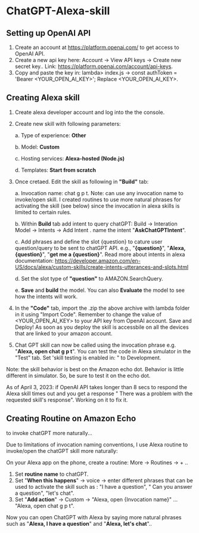 # ChatGPT-Alexa-skill

## Setting up OpenAI API
1. Create an account at https://platform.openai.com/ to get access to OpenAI API.
2. Create a new api key here: Account -> View API keys -> Create new secret key.. Link: https://platform.openai.com/account/api-keys.
3. Copy and paste the key in: lambda> index.js -> const authToken = 'Bearer <YOUR_OPEN_AI_KEY>'; Replace <YOUR_OPEN_AI_KEY>.

## Creating Alexa skill
1. Create alexa developer account and log into the the console. 
2. Create new skill with following parameters:

    a. Type of experience: **Other**
    
    b. Model: **Custom**
    
    c. Hosting services: **Alexa-hosted (Node.js)**
    
    d. Templates: **Start from scratch**
    
3. Once cretaed. Edit the skill as following in **"Build"** tab:

    a. Invocation name: chat g p t. Note: can use any invocation name to invoke/open skill. I created routines to use more natural phrases for activating the skill (see below) since the invocation in alexa skills is limited to certain rules. 
    
    b. Within **Build** tab add intent to query chatGPT: Build -> Interation Model -> Intents -> Add Intent . name the intent "**AskChatGPTIntent**".
    
    c. Add phrases and define the slot {question} to cature user question/query to be sent to chatGPT API. e.g., "**{question}**", "**Alexa, {question}**", "**get me        a {question}**". Read more about intents in alexa documentation: https://developer.amazon.com/en-US/docs/alexa/custom-skills/create-intents-utterances-and-slots.html
    
    d. Set the slot type of **"question"** to AMAZON.SearchQuery.
    
    e. **Save** and **build** the model. You can also **Evaluate** the model to see how the intents will work.
    
4. In the **"Code"** tab, import the .zip the above archive with lambda folder in it using "Import Code". Remember to change the value of <YOUR_OPEN_AI_KEY> to your API key from OpenAI account. Save and Deploy! As soon as you deploy the skill is accessbile on all the devices that are linked to your amazon account.

6. Chat GPT skill can now be called using the invocation phrase e.g. "**Alexa, open chat g p t**". You can test the code in Alexa simulator in the  "Test" tab. Set 'skill testing is enabled in: " to Development. 

Note: the skill behavior is best on the Amazon echo dot. Behavior is little different in simulator. So, be sure to test it on the echo dot. 

As of April 3, 2023: if OpenAI API takes longer than 8 secs to respond the Alexa skill times out and you get a response " There was a problem with the requested skill's response". Working on it to fix it. 

## Creating Routine on Amazon Echo 
to invoke chatGPT more naturally...

Due to limitations of invocation naming conventions, I use Alexa routine to invoke/open the chatGPT skill more naturally:

On your Alexa app on the phone, create a routine: More -> Routines -> + .. 

1. Set **routine name** to chatGPT. 
2. Set "**When this happens**" -> voice -> enter different phrases that can be used to activate the skill such as : "I have a question", " Can you answer a question", "let's chat". 
3. Set "**Add action**" -> Custom -> "Alexa, open {Invocation name}" ... "Alexa, open chat g p t".

Now you can open ChatGPT with Alexa by saying more natural phrases such as "**Alexa, I have a question**" and "**Alexa, let's chat**".. 

